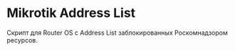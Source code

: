 # Mikrotik Address List

Скрипт для Router OS с Address List заблокированных Роскомнадзором ресурсов.

